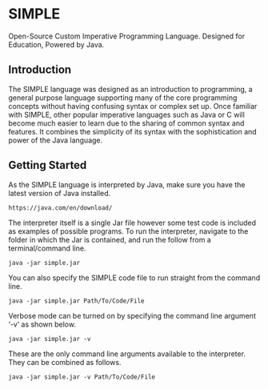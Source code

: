 # SIMPLE

Open-Source Custom Imperative Programming Language. 
Designed for Education, Powered by Java.

## Introduction

The SIMPLE language was designed as an introduction to programming, a general purpose language supporting many of the core programming concepts without having confusing syntax or complex set up. Once familiar with SIMPLE, other popular imperative languages such as Java or C will become much easier to learn due to the sharing of common syntax and features. It combines the simplicity of its syntax with the sophistication and power of the Java language.

## Getting Started

As the SIMPLE language is interpreted by Java, make sure you have the latest version of Java installed.

```
https://java.com/en/download/
```

The interpreter itself is a single Jar file however some test code is included as examples of possible programs. To run the interpreter, navigate to the folder in which the Jar is contained, and run the follow from a terminal/command line.

```java -jar simple.jar
```
You can also specify the SIMPLE code file to run straight from the command line.

```java -jar simple.jar Path/To/Code/File
```
Verbose mode can be turned on by specifying the command line argument ‘-v’ as shown below. 

```java -jar simple.jar -v
```
These are the only command line arguments available to the interpreter. They can be combined as follows.

```java -jar simple.jar -v Path/To/Code/File
```